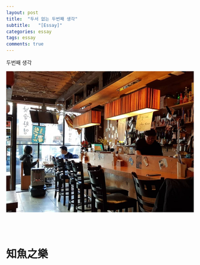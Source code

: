 ```yaml
---
layout: post
title:  "두서 없는 두번째 생각"
subtitle:   "[Essay]"
categories: essay
tags: essay
comments: true
---
```


두번째 생각



[![essay-logo_1](/assets/img/devlog/201902/essay-logo_2.jpg)]()

<br><br>

# 知魚之樂



